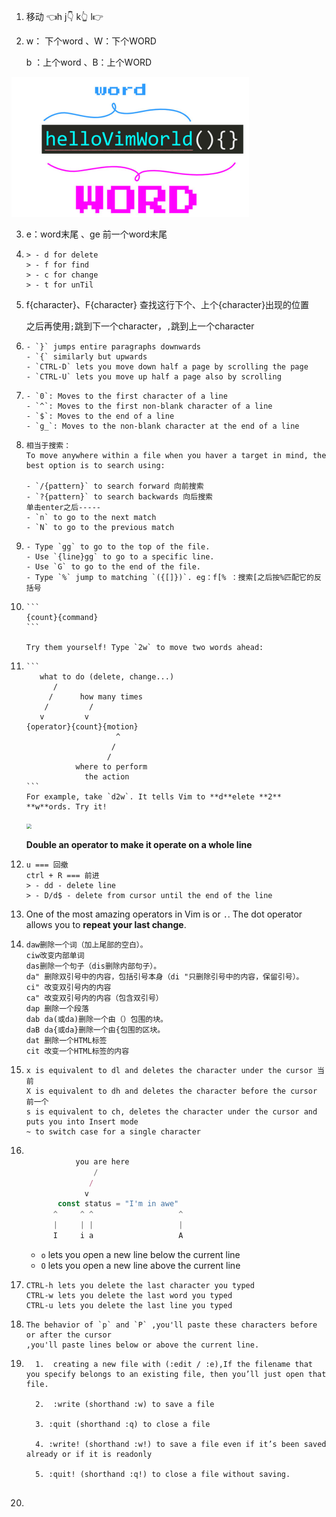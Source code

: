 1. 移动  👈h j👇 k👆 l👉

2. w： 下个word 、W：下个WORD

   b ：上个word 、B：上个WORD

<img src="./imgs/v-1.png" style="zoom:50%;" />

3. e：word末尾 、ge 前一个word末尾

4. ```
   > - d for delete
   > - f for find
   > - c for change
   > - t for unTil
   ```

5. f{character}、F{character} 查找这行下个、上个{character}出现的位置

   之后再使用`;`跳到下一个character，`,`跳到上一个character

6. ```
   - `}` jumps entire paragraphs downwards
   - `{` similarly but upwards
   - `CTRL-D` lets you move down half a page by scrolling the page
   - `CTRL-U` lets you move up half a page also by scrolling
   ```

7. ```
   - `0`: Moves to the first character of a line
   - `^`: Moves to the first non-blank character of a line
   - `$`: Moves to the end of a line
   - `g_`: Moves to the non-blank character at the end of a line
   ```

8. ```
   相当于搜索：
   To move anywhere within a file when you haver a target in mind, the best option is to search using:
   
   - `/{pattern}` to search forward 向前搜索
   - `?{pattern}` to search backwards 向后搜索
   单击enter之后-----
   - `n` to go to the next match
   - `N` to go to the previous match
   ```

9. ```
   - Type `gg` to go to the top of the file.
   - Use `{line}gg` to go to a specific line.
   - Use `G` to go to the end of the file.
   - Type `%` jump to matching `({[]})`. eg：f[% ：搜索[之后按%匹配它的反括号
   ```

9. ````
   ```
   {count}{command}
   ```
   
   Try them yourself! Type `2w` to move two words ahead:
   ````

10. ````
    ```
       what to do (delete, change...)
          /
         /      how many times
        /         /
       v         v
    {operator}{count}{motion}
                        ^
                       /
                      /
               where to perform
                 the action
    ```
    For example, take `d2w`. It tells Vim to **d**elete **2** **w**ords. Try it!
    ````

    <img src="./imgs/v-2.png" style="zoom:50%;" />

    **Double an operator to make it operate on a whole line**

11. ```
    u === 回撤
    ctrl + R === 前进 
    > - dd - delete line
    > - D/d$ - delete from cursor until the end of the line
    ```

12. One of the most amazing operators in Vim is or `.`. The dot operator allows you to **repeat your last change**. 

13. ```
    daw删除一个词（加上尾部的空白）。
    ciw改变内部单词
    das删除一个句子（dis删除内部句子）。
    da" 删除双引号中的内容，包括引号本身（di "只删除引号中的内容，保留引号）。
    ci" 改变双引号内的内容
    ca" 改变双引号内的内容（包含双引号）
    dap 删除一个段落
    dab da(或da)删除一个由（）包围的块。
    daB da{或da}删除一个由{包围的区块。
    dat 删除一个HTML标签
    cit 改变一个HTML标签的内容
    ```

14. ```
    x is equivalent to dl and deletes the character under the cursor 当前
    X is equivalent to dh and deletes the character before the cursor 前一个
    s is equivalent to ch, deletes the character under the cursor and puts you into Insert mode
    ~ to switch case for a single character
    ```

15. ```javascript
    
               you are here
                   /
                  /
                 v
           const status = "I'm in awe"
          ^     ^ ^                   ^
          |     | |                   |
          I     i a                   A
    
    ```

    - `o` lets you *o*pen a new line below the current line
    - `O` lets you *o*pen a new line above the current line

16. ```
    CTRL-h lets you delete the last character you typed
    CTRL-w lets you delete the last word you typed
    CTRL-u lets you delete the last line you typed
    ```

18. ```
    The behavior of `p` and `P` ,you'll paste these characters before or after the cursor 
    ,you'll paste lines below or above the current line.
    ```

19. ```
      1.  creating a new file with (:edit / :e),If the filename that you specify belongs to an existing file, then you’ll just open that file.
        
      2.  :write (shorthand :w) to save a file
      
      3. :quit (shorthand :q) to close a file
      
      4. :write! (shorthand :w!) to save a file even if it’s been saved already or if it is readonly
      
      5. :quit! (shorthand :q!) to close a file without saving.
      
    ```

20. 

